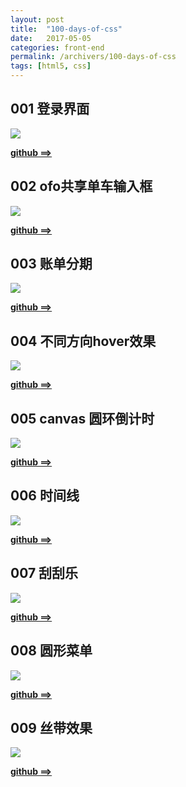 ```yaml
---
layout: post
title:  "100-days-of-css"
date:   2017-05-05
categories: front-end
permalink: /archivers/100-days-of-css
tags: [html5, css]
---
```


## 001 登录界面

![](/images/workshop/001.jpeg)

**[github ==> ](https://github.com/Lucius0/100-days-of-css/blob/master/lucius-001/index.html)**

## 002 ofo共享单车输入框

![](/images/workshop/002.jpeg)

**[github ==> ](https://github.com/Lucius0/100-days-of-css/blob/master/lucius-002/index.html)**

## 003 账单分期

![](/images/workshop/003.jpeg)

**[github ==> ](https://github.com/Lucius0/100-days-of-css/blob/master/lucius-003/index.html)**

## 004 不同方向hover效果

![](/images/workshop/004.gif)

**[github ==> ](https://github.com/Lucius0/100-days-of-css/blob/master/lucius-004/index.html)**

## 005 canvas 圆环倒计时

![](/images/workshop/005.gif)

**[github ==> ](https://github.com/Lucius0/100-days-of-css/blob/master/lucius-005/index.html)**

## 006 时间线

![](/images/workshop/006.gif)

**[github ==> ](https://github.com/Lucius0/100-days-of-css/blob/master/lucius-006/index.html)**

## 007 刮刮乐

![](/images/workshop/007.gif)

**[github ==> ](https://github.com/Lucius0/100-days-of-css/blob/master/lucius-007/index.html)**

## 008 圆形菜单

![](/images/workshop/008.gif)

**[github ==> ](https://github.com/Lucius0/100-days-of-css/blob/master/lucius-008/index.html)**

## 009 丝带效果

![](/images/workshop/009.png)

**[github ==> ](https://github.com/Lucius0/100-days-of-css/blob/master/lucius-009/index.html)**